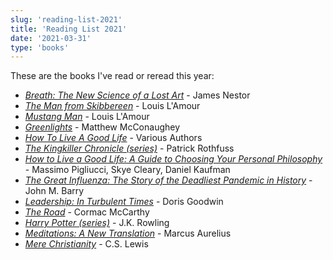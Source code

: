 ```yaml
---
slug: 'reading-list-2021'
title: 'Reading List 2021'
date: '2021-03-31'
type: 'books'
---
```


<p>These are the books I've read or reread this year:</p>

- [_Breath: The New Science of a Lost Art_](https://smile.amazon.com/Breath-New-Science-Lost-Art/dp/0735213615/ref=sxts_sxwds-bia-wc-rsf1_0?cv_ct_cx=breath&dchild=1&keywords=breath&pd_rd_i=0735213615&pd_rd_r=a82288fc-202a-4da3-b39d-ced3677cac84&pd_rd_w=NRyLD&pd_rd_wg=8Kb0V&pf_rd_p=e0f994a8-a359-40a9-8917-dadca71c7184&pf_rd_r=GPY3ZYB2NT8R7X078686&psc=1&qid=1610208612&sr=1-1-526ea17f-3f73-4b50-8cd8-6acff948fa5a 'Breath: The New Science of a Lost Art') - James Nestor
- [_The Man from Skibbereen_](https://smile.amazon.com/Man-Skibbereen-Novel-Louis-LAmour/dp/0553249061/ref=sr_1_1?crid=TT3JNWTSLGN6&dchild=1&keywords=the+man+from+skibbereen+louis+lamour&qid=1610208667&s=books&sprefix=the+man+from+sk%2Cstripbooks%2C194&sr=1-1 'The Man from Skibbereen') - Louis L'Amour
- [_Mustang Man_](https://smile.amazon.com/Mustang-Man-Sacketts-No-13/dp/0553276816/ref=sr_1_2?dchild=1&keywords=mustang+man&qid=1612034012&sr=8-2 'Mustang Man') - Louis L'Amour
- [_Greenlights_](https://smile.amazon.com/Greenlights-Matthew-McConaughey/dp/0593139135/ref=sr_1_1?dchild=1&keywords=greenlights&qid=1612034038&sr=8-1 'Greenlights') - Matthew McConaughey
- [_How To Live A Good Life_](https://smile.amazon.com/How-Live-Good-Life-Philosophy/dp/0525566147/ref=sr_1_1?crid=2DLHM7IDK7XKK&dchild=1&keywords=how+to+live+a+good+life&qid=1612034085&sprefix=how+to+live+a+%2Caps%2C158&sr=8-1 'How To Live A Good Life') - Various Authors
- [_The Kingkiller Chronicle (series)_](https://smile.amazon.com/Kingkiller-Chronicle-Collection-Patrick-Rothfuss/dp/1473232287/ref=sr_1_3?crid=T3HR8WFLRTAY&dchild=1&keywords=kingkiller+chronicles&qid=1617202333&sprefix=kingkiller+ch%2Caps%2C183&sr=8-3 'The Kingkiller Chronicle Series') - Patrick Rothfuss
- [_How to Live a Good Life: A Guide to Choosing Your Personal Philosophy_](https://smile.amazon.com/How-Live-Good-Life-Philosophy/dp/0525566147/ref=sr_1_1?dchild=1&keywords=how+to+live+a+good+life&qid=1617202428&sr=8-1 'How to Live a Good Life: A Guide to Choosing Your Personal Philosophy') - Massimo Pigliucci, Skye Cleary, Daniel Kaufman
- [_The Great Influenza: The Story of the Deadliest Pandemic in History_](https://smile.amazon.com/Great-Influenza-Deadliest-Pandemic-History/dp/0143036491/ref=sr_1_1?crid=18XT77O9PXE31&dchild=1&keywords=the+great+influenza+john+barry&qid=1617202497&sprefix=the+great+influ%2Caps%2C176&sr=8-1 'The Great Influenza: The Story of the Deadliest Pandemic in History') - John M. Barry
- [_Leadership: In Turbulent Times_](https://smile.amazon.com/Leadership-Turbulent-Doris-Kearns-Goodwin/dp/1476795932/ref=sr_1_1?crid=3H00PPOK8LNQ7&dchild=1&keywords=leadership+in+turbulent+times+by+doris+kearns+goodwin&qid=1617202563&sprefix=leadership+in+tur%2Caps%2C195&sr=8-1 'Leadership: In Turbulent Times') - Doris Goodwin
- [_The Road_](https://smile.amazon.com/Road-Cormac-McCarthy/dp/0307387895/ref=sr_1_1?dchild=1&keywords=the+road&qid=1617202604&sr=8-1 'The Road') - Cormac McCarthy
- [_Harry Potter (series)_](https://smile.amazon.com/Harry-Potter-Paperback-Box-Books/dp/0545162076/ref=sr_1_2?dchild=1&keywords=harry+potter&qid=1603032000&s=books&sr=1-2 'Harry Potter Box Set') - J.K. Rowling
- [_Meditations: A New Translation_](https://smile.amazon.com/Meditations-New-Translation-Marcus-Aurelius/dp/0812968255/ref=sr_1_5?crid=1KPS57A1NYCIR&dchild=1&keywords=meditations+marcus+aurelius&qid=1617202669&sprefix=meditations+mar%2Caps%2C186&sr=8-5 'Meditations: A New Translation') - Marcus Aurelius
- [_Mere Christianity_](https://smile.amazon.com/Mere-Christianity-C-S-Lewis/dp/0060652926/ref=sr_1_1?crid=OHSI3GZZNH3C&dchild=1&keywords=mere+christianity+by+c.s.+lewis&qid=1617202731&sprefix=mere+chr%2Caps%2C196&sr=8-1 'Mere Christianity') - C.S. Lewis
